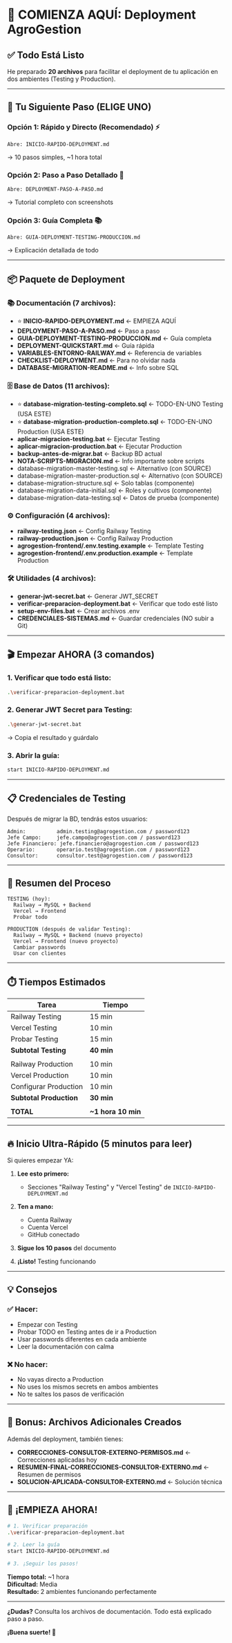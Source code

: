 # 🚀 COMIENZA AQUÍ: Deployment AgroGestion

## ✅ Todo Está Listo

He preparado **20 archivos** para facilitar el deployment de tu aplicación en dos ambientes (Testing y Production).

---

## 🎯 Tu Siguiente Paso (ELIGE UNO)

### Opción 1: Rápido y Directo (Recomendado) ⚡
```
Abre: INICIO-RAPIDO-DEPLOYMENT.md
```
→ 10 pasos simples, ~1 hora total

### Opción 2: Paso a Paso Detallado 📖
```
Abre: DEPLOYMENT-PASO-A-PASO.md
```
→ Tutorial completo con screenshots

### Opción 3: Guía Completa 📚
```
Abre: GUIA-DEPLOYMENT-TESTING-PRODUCCION.md
```
→ Explicación detallada de todo

---

## 📦 Paquete de Deployment

### 📚 Documentación (7 archivos):
- ⭐ **INICIO-RAPIDO-DEPLOYMENT.md** ← EMPIEZA AQUÍ
- **DEPLOYMENT-PASO-A-PASO.md** ← Paso a paso
- **GUIA-DEPLOYMENT-TESTING-PRODUCCION.md** ← Guía completa
- **DEPLOYMENT-QUICKSTART.md** ← Guía rápida
- **VARIABLES-ENTORNO-RAILWAY.md** ← Referencia de variables
- **CHECKLIST-DEPLOYMENT.md** ← Para no olvidar nada
- **DATABASE-MIGRATION-README.md** ← Info sobre SQL

### 🗄️ Base de Datos (11 archivos):
- ⭐ **database-migration-testing-completo.sql** ← TODO-EN-UNO Testing (USA ESTE)
- ⭐ **database-migration-production-completo.sql** ← TODO-EN-UNO Production (USA ESTE)
- **aplicar-migracion-testing.bat** ← Ejecutar Testing
- **aplicar-migracion-production.bat** ← Ejecutar Production
- **backup-antes-de-migrar.bat** ← Backup BD actual
- **NOTA-SCRIPTS-MIGRACION.md** ← Info importante sobre scripts
- database-migration-master-testing.sql ← Alternativo (con SOURCE)
- database-migration-master-production.sql ← Alternativo (con SOURCE)
- database-migration-structure.sql ← Solo tablas (componente)
- database-migration-data-initial.sql ← Roles y cultivos (componente)
- database-migration-data-testing.sql ← Datos de prueba (componente)

### ⚙️ Configuración (4 archivos):
- **railway-testing.json** ← Config Railway Testing
- **railway-production.json** ← Config Railway Production
- **agrogestion-frontend/.env.testing.example** ← Template Testing
- **agrogestion-frontend/.env.production.example** ← Template Production

### 🛠️ Utilidades (4 archivos):
- **generar-jwt-secret.bat** ← Generar JWT_SECRET
- **verificar-preparacion-deployment.bat** ← Verificar que todo esté listo
- **setup-env-files.bat** ← Crear archivos .env
- **CREDENCIALES-SISTEMAS.md** ← Guardar credenciales (NO subir a Git)

---

## 🎬 Empezar AHORA (3 comandos)

### 1. Verificar que todo está listo:
```bash
.\verificar-preparacion-deployment.bat
```

### 2. Generar JWT Secret para Testing:
```bash
.\generar-jwt-secret.bat
```
→ Copia el resultado y guárdalo

### 3. Abrir la guía:
```bash
start INICIO-RAPIDO-DEPLOYMENT.md
```

---

## 📋 Credenciales de Testing

Después de migrar la BD, tendrás estos usuarios:

```
Admin:          admin.testing@agrogestion.com / password123
Jefe Campo:     jefe.campo@agrogestion.com / password123
Jefe Financiero: jefe.financiero@agrogestion.com / password123
Operario:       operario.test@agrogestion.com / password123
Consultor:      consultor.test@agrogestion.com / password123
```

---

## 🎯 Resumen del Proceso

```
TESTING (hoy):
  Railway → MySQL + Backend
  Vercel → Frontend
  Probar todo
  
PRODUCTION (después de validar Testing):
  Railway → MySQL + Backend (nuevo proyecto)
  Vercel → Frontend (nuevo proyecto)
  Cambiar passwords
  Usar con clientes
```

---

## ⏱️ Tiempos Estimados

| Tarea | Tiempo |
|-------|--------|
| Railway Testing | 15 min |
| Vercel Testing | 10 min |
| Probar Testing | 15 min |
| **Subtotal Testing** | **40 min** |
| | |
| Railway Production | 10 min |
| Vercel Production | 10 min |
| Configurar Production | 10 min |
| **Subtotal Production** | **30 min** |
| | |
| **TOTAL** | **~1 hora 10 min** |

---

## 🔥 Inicio Ultra-Rápido (5 minutos para leer)

Si quieres empezar YA:

1. **Lee esto primero:**
   - Secciones "Railway Testing" y "Vercel Testing" de `INICIO-RAPIDO-DEPLOYMENT.md`

2. **Ten a mano:**
   - Cuenta Railway
   - Cuenta Vercel
   - GitHub conectado

3. **Sigue los 10 pasos** del documento

4. **¡Listo!** Testing funcionando

---

## 💡 Consejos

### ✅ Hacer:
- Empezar con Testing
- Probar TODO en Testing antes de ir a Production
- Usar passwords diferentes en cada ambiente
- Leer la documentación con calma

### ❌ No hacer:
- No vayas directo a Production
- No uses los mismos secrets en ambos ambientes
- No te saltes los pasos de verificación

---

## 🎁 Bonus: Archivos Adicionales Creados

Además del deployment, también tienes:

- **CORRECCIONES-CONSULTOR-EXTERNO-PERMISOS.md** ← Correcciones aplicadas hoy
- **RESUMEN-FINAL-CORRECCIONES-CONSULTOR-EXTERNO.md** ← Resumen de permisos
- **SOLUCION-APLICADA-CONSULTOR-EXTERNO.md** ← Solución técnica

---

## 🚀 ¡EMPIEZA AHORA!

```bash
# 1. Verificar preparación
.\verificar-preparacion-deployment.bat

# 2. Leer la guía
start INICIO-RAPIDO-DEPLOYMENT.md

# 3. ¡Seguir los pasos!
```

**Tiempo total:** ~1 hora  
**Dificultad:** Media  
**Resultado:** 2 ambientes funcionando perfectamente

---

**¿Dudas?** Consulta los archivos de documentación. Todo está explicado paso a paso.

**¡Buena suerte! 🎉**

